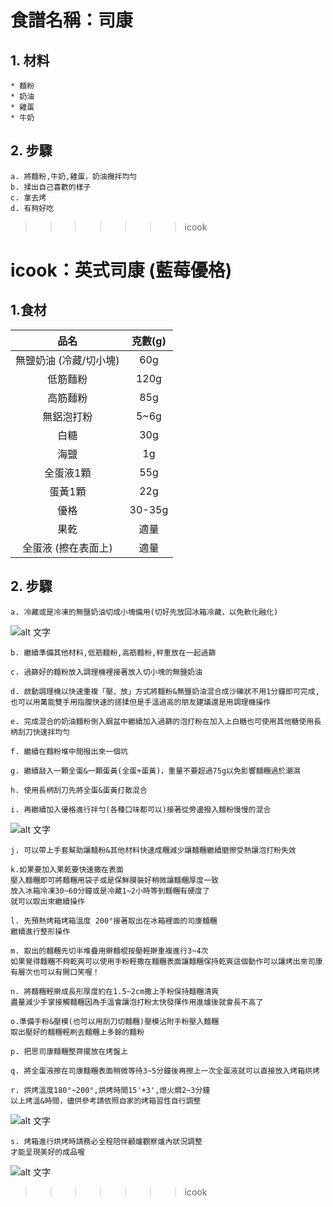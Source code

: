 # 食譜名稱：司康
## 1. 材料
```
* 麵粉
* 奶油
* 雞蛋
* 牛奶
```
## 2. 步驟
```
a. 將麵粉,牛奶,雞蛋，奶油攪拌均勻
b. 揉出自己喜歡的樣子
c. 拿去烤
d. 有夠好吃
```
>>>>>>> icook
# icook：英式司康 (藍莓優格)
## 1.食材

| 品名 | 克數(g) |
|:-:|:-:|
| 無鹽奶油 (冷藏/切小塊)| 60g |
| 低筋麵粉 | 120g |
| 高筋麵粉 | 85g |
| 無鋁泡打粉 | 5~6g |
| 白糖 | 30g |
| 海鹽 | 1g |
| 全蛋液1顆 | 55g |
| 蛋黃1顆 | 22g |
| 優格 | 30-35g |
| 果乾 | 適量 |
| 全蛋液 (擦在表面上) | 適量 |

## 2. 步驟
```
a. 冷藏或是冷凍的無鹽奶油切成小塊備用(切好先放回冰箱冷藏，以免軟化融化)
```
![alt 文字](https://imageproxy.icook.network/resize?background=255%2C255%2C255&height=600&nocrop=false&stripmeta=true&type=auto&url=http%3A%2F%2Ftokyo-kitchen.icook.tw.s3.amazonaws.com%2Fuploads%2Fstep%2Fcover%2F1868530%2F44d1b2679fff4403.jpg&width=800 "Logo 標題文字 1")
```
b. 繼續準備其他材料,低筋麵粉,高筋麵粉,秤重放在一起過篩

c. 過篩好的麵粉放入調理機裡接著放入切小塊的無鹽奶油

d. 啟動調理機以快速重複「壓、放」方式將麵粉&無鹽奶油混合成沙礫狀不用1分鐘即可完成,也可以用萬能雙手用指腹快速的搓揉但是手溫過高的朋友建議還是用調理機操作

e. 完成混合的奶油麵粉倒入鋼盆中繼續加入過篩的泡打粉在加入上白糖也可使用其他糖使用長柄刮刀快速拌均勻

f. 繼續在麵粉堆中間撥出來一個坑

g. 繼續敲入一顆全蛋&一顆蛋黃(全蛋+蛋黃)，重量不要超過75g以免影響麵糰過於潮濕

h. 使用長柄刮刀先將全蛋&蛋黃打散混合

i. 再繼續加入優格進行拌勻(各種口味都可以)接著從旁邊撥入麵粉慢慢的混合
```
![alt 文字](https://imageproxy.icook.network/resize?background=255%2C255%2C255&height=600&nocrop=false&stripmeta=true&type=auto&url=http%3A%2F%2Ftokyo-kitchen.icook.tw.s3.amazonaws.com%2Fuploads%2Fstep%2Fcover%2F1868530%2F44d1b2679fff4403.jpg&width=800 "Logo 標題文字 1")
```
j. 可以帶上手套幫助讓麵粉&其他材料快速成糰減少讓麵糰繼續磨擦受熱讓泡打粉失效

k.如果要加入果乾要快速撒在表面
壓入麵糰即可將麵糰用袋子或是保鮮膜裝好稍微讓麵糰厚度一致
放入冰箱冷凍30~60分鐘或是冷藏1~2小時等到麵糰有硬度了
就可以取出來繼續操作

l. 先預熱烤箱烤箱溫度 200°接著取出在冰箱裡面的司康麵糰
繼續進行整形操作

m. 取出的麵糰先切半堆疊用擀麵棍按壓輕擀重複進行3~4次
如果覺得麵糰不夠乾爽可以使用手粉輕撒在麵糰表面讓麵糰保持乾爽這個動作可以讓烤出來司康有層次也可以有開口笑喔！

n. 將麵糰輕擀成長形厚度約在1.5~2cm撒上手粉保持麵糰清爽
盡量減少手掌接觸麵糰因為手溫會讓泡打粉太快發揮作用進爐後就會長不高了

o.準備手粉&壓模(也可以用刮刀切麵糰)壓模沾附手粉壓入麵糰
取出壓好的麵糰輕刷去麵糰上多餘的麵粉

p. 把思司康麵糰整齊擺放在烤盤上

q. 將全蛋液擦在司康麵糰表面稍微等待3~5分鐘後再擦上一次全蛋液就可以直接放入烤箱烘烤

r. 烘烤溫度180°~200°,烘烤時間15'+3',熄火燜2~3分鐘
以上烤溫&時間，儘供參考請依照自家的烤箱習性自行調整
```
![alt 文字](https://imageproxy.icook.network/resize?background=255%2C255%2C255&height=600&nocrop=false&stripmeta=true&type=auto&url=http%3A%2F%2Ftokyo-kitchen.icook.tw.s3.amazonaws.com%2Fuploads%2Fstep%2Fcover%2F1868535%2F6973c03e48cc92a7.jpg&width=800 "Logo 標題文字 1")
```
s. 烤箱進行烘烤時請務必全程陪伴顧爐觀察爐內狀況調整
才能呈現美好的成品喔
```
![alt 文字](https://imageproxy.icook.network/resize?background=255%2C255%2C255&height=600&nocrop=false&stripmeta=true&type=auto&url=http%3A%2F%2Ftokyo-kitchen.icook.tw.s3.amazonaws.com%2Fuploads%2Fstep%2Fcover%2F1868539%2Fadfb0505001bee05.jpg&width=800 "Logo 標題文字 1")
>>>>>>> icook
